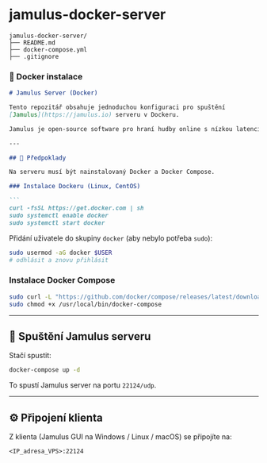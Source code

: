 # jamulus-docker-server
```
jamulus-docker-server/
├── README.md
├── docker-compose.yml
├── .gitignore

```




### 📄  Docker instalace

````markdown
# Jamulus Server (Docker)

Tento repozitář obsahuje jednoduchou konfiguraci pro spuštění
[Jamulus](https://jamulus.io) serveru v Dockeru.

Jamulus je open-source software pro hraní hudby online s nízkou latencí.

---

## 🔧 Předpoklady

Na serveru musí být nainstalovaný Docker a Docker Compose.

### Instalace Dockeru (Linux, CentOS)

```
curl -fsSL https://get.docker.com | sh
sudo systemctl enable docker
sudo systemctl start docker
````

Přidání uživatele do skupiny `docker` (aby nebylo potřeba `sudo`):

```bash
sudo usermod -aG docker $USER
# odhlásit a znovu přihlásit
```

### Instalace Docker Compose

```bash
sudo curl -L "https://github.com/docker/compose/releases/latest/download/docker-compose-$(uname -s)-$(uname -m)" -o /usr/local/bin/docker-compose
sudo chmod +x /usr/local/bin/docker-compose
```

---

## 🚀 Spuštění Jamulus serveru

Stačí spustit:

```bash
docker-compose up -d
```

To spustí Jamulus server na portu `22124/udp`.

---

## ⚙️ Připojení klienta

Z klienta (Jamulus GUI na Windows / Linux / macOS) se připojíte na:

```
<IP_adresa_VPS>:22124
```





